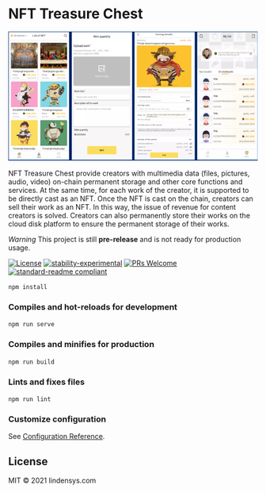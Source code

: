 # NFT Treasure Chest

![banner](./src/assets/images/infoimg.png)


NFT Treasure Chest provide creators with multimedia data (files, pictures, audio, video) on-chain permanent storage and other core functions and services. At the same time, for each work of the creator, it is supported to be directly cast as an NFT. Once the NFT is cast on the chain, creators can sell their work as an NFT. In this way, the issue of revenue for content creators is solved. Creators can also permanently store their works on the cloud disk platform to ensure the permanent storage of their works.


*Warning* This project is still **pre-release** and is not ready for production usage.

[![License](http://img.shields.io/badge/license-MIT-blue.svg)](https://raw.githubusercontent.com/ipdr/ipdr/master/LICENSE)
[![stability-experimental](https://img.shields.io/badge/stability-experimental-orange.svg)](https://github.com/emersion/stability-badges#experimental)
[![PRs Welcome](https://img.shields.io/badge/PRs-welcome-brightgreen.svg)](#contributing)
[![standard-readme compliant](https://img.shields.io/badge/standard--readme-OK-green.svg?style=flat-square)](https://github.com/RichardLitt/standard-readme)


```
npm install
```

### Compiles and hot-reloads for development
```
npm run serve
```

### Compiles and minifies for production
```
npm run build
```

### Lints and fixes files
```
npm run lint
```

### Customize configuration
See [Configuration Reference](https://cli.vuejs.org/config/).


## License

MIT © 2021 lindensys.com